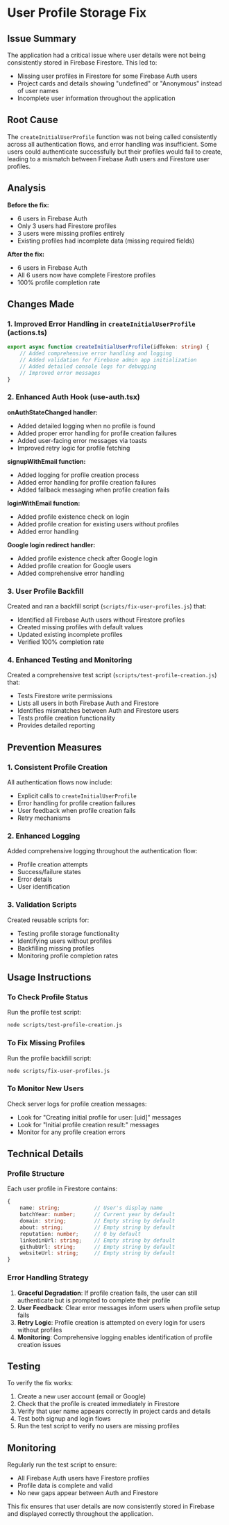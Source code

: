 # User Profile Storage Fix

## Issue Summary

The application had a critical issue where user details were not being consistently stored in Firebase Firestore. This led to:

- Missing user profiles in Firestore for some Firebase Auth users
- Project cards and details showing "undefined" or "Anonymous" instead of user names
- Incomplete user information throughout the application

## Root Cause

The `createInitialUserProfile` function was not being called consistently across all authentication flows, and error handling was insufficient. Some users could authenticate successfully but their profiles would fail to create, leading to a mismatch between Firebase Auth users and Firestore user profiles.

## Analysis

**Before the fix:**
- 6 users in Firebase Auth
- Only 3 users had Firestore profiles
- 3 users were missing profiles entirely
- Existing profiles had incomplete data (missing required fields)

**After the fix:**
- 6 users in Firebase Auth
- All 6 users now have complete Firestore profiles
- 100% profile completion rate

## Changes Made

### 1. Improved Error Handling in `createInitialUserProfile` (actions.ts)

```typescript
export async function createInitialUserProfile(idToken: string) {
    // Added comprehensive error handling and logging
    // Added validation for Firebase admin app initialization
    // Added detailed console logs for debugging
    // Improved error messages
}
```

### 2. Enhanced Auth Hook (use-auth.tsx)

**onAuthStateChanged handler:**
- Added detailed logging when no profile is found
- Added proper error handling for profile creation failures
- Added user-facing error messages via toasts
- Improved retry logic for profile fetching

**signupWithEmail function:**
- Added logging for profile creation process
- Added error handling for profile creation failures
- Added fallback messaging when profile creation fails

**loginWithEmail function:**
- Added profile existence check on login
- Added profile creation for existing users without profiles
- Added error handling

**Google login redirect handler:**
- Added profile existence check after Google login
- Added profile creation for Google users
- Added comprehensive error handling

### 3. User Profile Backfill

Created and ran a backfill script (`scripts/fix-user-profiles.js`) that:
- Identified all Firebase Auth users without Firestore profiles
- Created missing profiles with default values
- Updated existing incomplete profiles
- Verified 100% completion rate

### 4. Enhanced Testing and Monitoring

Created a comprehensive test script (`scripts/test-profile-creation.js`) that:
- Tests Firestore write permissions
- Lists all users in both Firebase Auth and Firestore
- Identifies mismatches between Auth and Firestore users
- Tests profile creation functionality
- Provides detailed reporting

## Prevention Measures

### 1. Consistent Profile Creation

All authentication flows now include:
- Explicit calls to `createInitialUserProfile`
- Error handling for profile creation failures
- User feedback when profile creation fails
- Retry mechanisms

### 2. Enhanced Logging

Added comprehensive logging throughout the authentication flow:
- Profile creation attempts
- Success/failure states
- Error details
- User identification

### 3. Validation Scripts

Created reusable scripts for:
- Testing profile storage functionality
- Identifying users without profiles
- Backfilling missing profiles
- Monitoring profile completion rates

## Usage Instructions

### To Check Profile Status

Run the profile test script:
```bash
node scripts/test-profile-creation.js
```

### To Fix Missing Profiles

Run the profile backfill script:
```bash
node scripts/fix-user-profiles.js
```

### To Monitor New Users

Check server logs for profile creation messages:
- Look for "Creating initial profile for user: [uid]" messages
- Look for "Initial profile creation result:" messages
- Monitor for any profile creation errors

## Technical Details

### Profile Structure

Each user profile in Firestore contains:
```typescript
{
    name: string;           // User's display name
    batchYear: number;      // Current year by default
    domain: string;         // Empty string by default
    about: string;          // Empty string by default
    reputation: number;     // 0 by default
    linkedinUrl: string;    // Empty string by default
    githubUrl: string;      // Empty string by default
    websiteUrl: string;     // Empty string by default
}
```

### Error Handling Strategy

1. **Graceful Degradation**: If profile creation fails, the user can still authenticate but is prompted to complete their profile
2. **User Feedback**: Clear error messages inform users when profile setup fails
3. **Retry Logic**: Profile creation is attempted on every login for users without profiles
4. **Monitoring**: Comprehensive logging enables identification of profile creation issues

## Testing

To verify the fix works:

1. Create a new user account (email or Google)
2. Check that the profile is created immediately in Firestore
3. Verify that user name appears correctly in project cards and details
4. Test both signup and login flows
5. Run the test script to verify no users are missing profiles

## Monitoring

Regularly run the test script to ensure:
- All Firebase Auth users have Firestore profiles
- Profile data is complete and valid
- No new gaps appear between Auth and Firestore

This fix ensures that user details are now consistently stored in Firebase and displayed correctly throughout the application.
